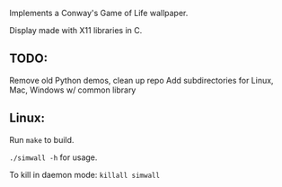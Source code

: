 Implements a Conway's Game of Life wallpaper.

Display made with X11 libraries in C.

## TODO:
Remove old Python demos, clean up repo
Add subdirectories for Linux, Mac, Windows w/ common library

## Linux:
Run `make` to build.

`./simwall -h` for usage. 

To kill in daemon mode: `killall simwall`